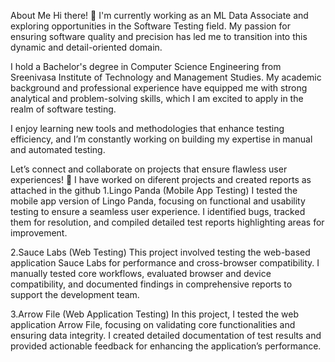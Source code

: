 About Me
Hi there! 👋 I'm currently working as an ML Data Associate and exploring opportunities in the Software Testing field. My passion for ensuring software quality and precision has led me to transition into this dynamic and detail-oriented domain.

I hold a Bachelor's degree in Computer Science Engineering from Sreenivasa Institute of Technology and Management Studies. My academic background and professional experience have equipped me with strong analytical and problem-solving skills, which I am excited to apply in the realm of software testing.

I enjoy learning new tools and methodologies that enhance testing efficiency, and I’m constantly working on building my expertise in manual and automated testing.

Let’s connect and collaborate on projects that ensure flawless user experiences! 🌟
I have worked on diferent projects and created reports as attached in the github 
1.Lingo Panda (Mobile App Testing)
I tested the mobile app version of Lingo Panda, focusing on functional and usability testing to ensure a seamless user experience. I identified bugs, tracked them for resolution, and compiled detailed test reports highlighting areas for improvement.

2.Sauce Labs (Web Testing)
This project involved testing the web-based application Sauce Labs for performance and cross-browser compatibility. I manually tested core workflows, evaluated browser and device compatibility, and documented findings in comprehensive reports to support the development team.

3.Arrow File (Web Application Testing)
In this project, I tested the web application Arrow File, focusing on validating core functionalities and ensuring data integrity. I created detailed documentation of test results and provided actionable feedback for enhancing the application’s performance.

